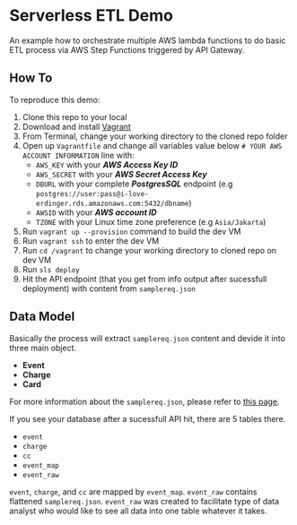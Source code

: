 # Serverless ETL Demo

An example how to orchestrate multiple AWS lambda functions to do basic ETL process via AWS Step Functions triggered by API Gateway.

## How To

To reproduce this demo:

1. Clone this repo to your local
2. Download and install [Vagrant](https://www.vagrantup.com/downloads.html)
3. From Terminal, change your working directory to the cloned repo folder
4. Open up `Vagrantfile` and change all variables value below `# YOUR AWS ACCOUNT INFORMATION` line with:
	- `AWS_KEY` with your ***AWS Access Key ID***
	- `AWS_SECRET` with your ***AWS Secret Access Key***
	- `DBURL` with your complete ***PostgresSQL*** endpoint (e.g `postgres://user:pass@i-love-erdinger.rds.amazonaws.com:5432/dbname`)
	- `AWSID` with your ***AWS account ID***
	- `TZONE` with your Linux time zone preference (e.g `Asia/Jakarta`)
5. Run `vagrant up --provision` command to build the dev VM
6. Run `vagrant ssh` to enter the dev VM
7. Run `cd /vagrant` to change your working directory to cloned repo on dev VM
8. Run `sls deploy`
9. Hit the API endpoint (that you get from info output after sucessfull deployment) with content from `samplereq.json`

## Data Model

Basically the process will extract `samplereq.json` content and devide it into three main object.

- **Event**
- **Charge**
- **Card**

For more information about the `samplereq.json`, please refer to [this page](https://stripe.com/docs/api#charge_object). 

If you see your database after a sucessfull API hit, there are 5 tables there.

- `event`
- `charge`
- `cc`
- `event_map`
- `event_raw`

`event`, `charge`, and `cc` are mapped by `event_map`. `event_raw` contains flattened `samplereq.json`. `event_raw` was created to facilitate type of data analyst who would like to see all data into one table whatever it takes.

